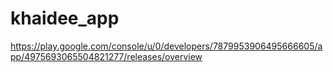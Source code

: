 # khaidee_app
https://play.google.com/console/u/0/developers/7879953906495666605/app/4975693065504821277/releases/overview

